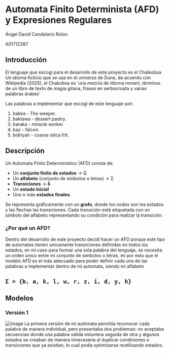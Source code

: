 # Automata Finito Determinista (AFD) y Expresiones Regulares

Ángel David Candelario Rolon

A01712387
## Introducción
El lenguaje que escogí para el desarrollo de este proyecto es el Chalkobsa. Un idioma ficticio que se usa en el universo de Dune, de acuerdo con Wikipedia (2025), el Chakobsa es 'una mezcla de idioma romaní, términos de un libro de texto de magia gitana, frases en serbocroata y varias palabras árabes'

Las palabras a implementar que escogí de este lenguaje son:
1. bakka - The weeper.
2. baklawa - dessert pastry. 
3. baraka - miracle worker.
4. baz - falcon.
5. bidriyah - coarse silica frit.

## Descripción
Un Automata Finito Deterministico (AFD) consta de:
 - Un **conjunto finito de estados** ->  Q
 - Un **alfabeto** (conjunto de simbolos o letras) -> Σ
 - **Transiciones** ->  **δ**
 - Un **estado inicial**
 - Uno o más **estados finales**.

Se representa gráficamente con un **grafo**, donde los nodos son los estados y las flechas las transiciones. Cada transición está etiquetada con un símbolo del alfabeto representando su condición para realizar la transición.
### ¿Por qué un AFD?
Dentro del desarrollo de este proyecto decidí hacer un AFD porque este tipo de automatas tienen unicamente transiciones definidas en todos los estados, en mi caso para formar una sola palabra del lenguaje, se necesita un orden único entre mi conjunto de simbolos o letras, es por esto que el modelo AFD es el más adecuado para poder definir cada una de las palabras a implementar dentro de mi automata, siendo mi alfabeto 
## ``` Σ = {b, a, k, l, w, r, z, i, d, y, h} ```

## Modelos

### Versión 1 
![image](https://github.com/user-attachments/assets/fb4a5802-7092-4599-ac3d-c34847b4342b)
La primera versión de mi autómata permitía reconocer cada palabra de manera individual, pero presentaba dos problemas: no aceptaba secuencias donde una palabra válida estuviera seguida de otra y algunos estados se creaban de manera innecesaria al duplicar condiciones o transiciones que ya existían, lo cual podía optimizarse reutilizando estados.

